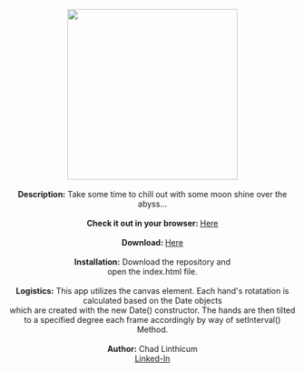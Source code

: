 <p align="center">
 <img src="https://user-images.githubusercontent.com/10480470/154360749-6a310964-90dd-4510-8b71-76d9330eaee3.gif" width="300"><br>
 <br>
 <b>Description:</b> Take some time to chill out with some moon shine over the abyss...<br>
 <br>
 <b>Check it out in your browser: </b><a href="https://chadlinthicum.github.io/APP-Analog_Lunar_Clock/"> Here</a><br>
 <br>
 <b>Download: </b><a href="https://github.com/chadLinthicum/APP_Analog-Lunar-Clock/archive/refs/heads/main.zip">Here</a><br>
 <br>
 <b>Installation:</b> Download the repository and<br> open the index.html file.<br>
 <br>
 <b>Logistics:</b> This app utilizes the canvas element. Each hand's rotatation is calculated based on the Date objects<br> which are created with the new Date() constructor. The hands are then tilted to a specified degree each frame accordingly by way of setInterval() Method.<br>
 <br>
 <b>Author:</b> Chad Linthicum<br>
 <a href="https://www.linkedin.com/in/chad-a-linthicum/">Linked-In<a>
</p>
